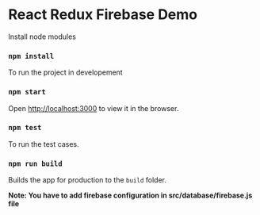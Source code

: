 # React Redux Firebase Demo

Install node modules
### `npm install`

To run the project in developement
### `npm start`

Open [http://localhost:3000](http://localhost:3000) to view it in the browser.


### `npm test`
To run the test cases.<br>

### `npm run build`
Builds the app for production to the `build` folder.<br>

**Note: You have to add firebase configuration in src/database/firebase.js file**
